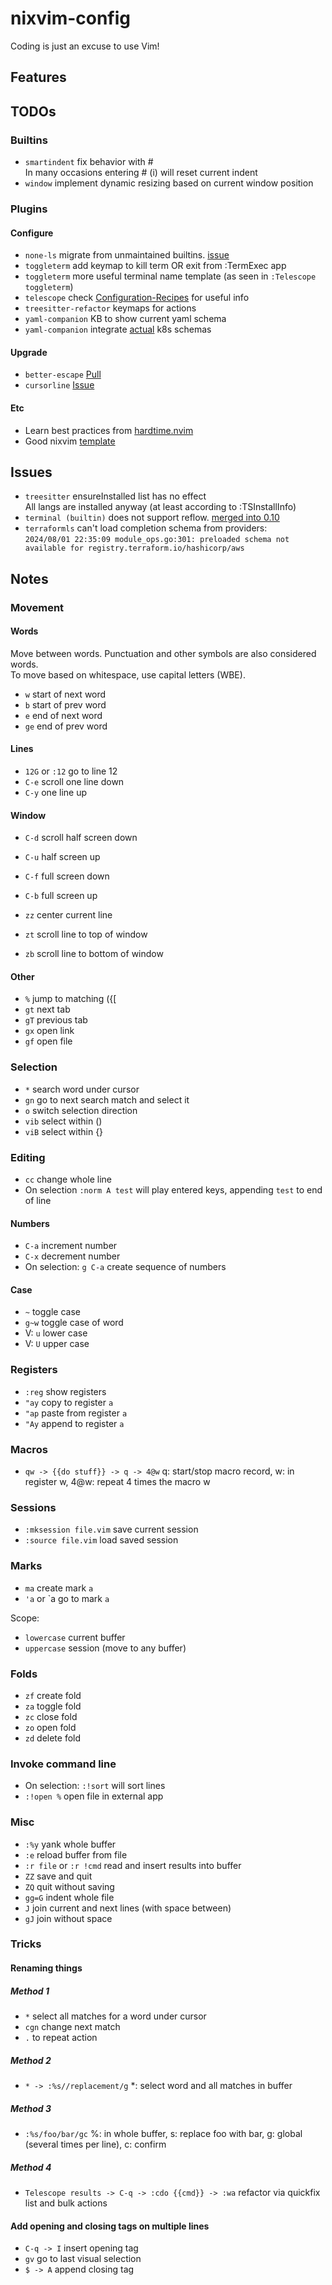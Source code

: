 # nixvim-config

Coding is just an excuse to use Vim!

## Features

## TODOs

### Builtins

- `smartindent` fix behavior with #\
  In many occasions entering # (i) will reset current indent
- `window` implement dynamic resizing based on current window position

### Plugins

#### Configure

- `none-ls` migrate from unmaintained builtins. [issue](https://github.com/nvimtools/none-ls.nvim/issues/58)
- `toggleterm` add keymap to kill term OR exit from :TermExec app
- `toggleterm` more useful terminal name template (as seen in `:Telescope toggleterm`)
- `telescope` check [Configuration-Recipes](https://github.com/nvim-telescope/telescope.nvim/wiki/Configuration-Recipes) for useful info
- `treesitter-refactor` keymaps for actions
- `yaml-companion` KB to show current yaml schema
- `yaml-companion` integrate [actual](https://github.com/yannh/kubernetes-json-schema) k8s schemas

#### Upgrade

- `better-escape` [Pull](https://github.com/max397574/better-escape.nvim/pull/59)
- `cursorline` [Issue](https://github.com/yamatsum/nvim-cursorline/issues/10)

#### Etc

- Learn best practices from [hardtime.nvim](https://github.com/m4xshen/hardtime.nvim?tab=readme-ov-file#%EF%B8%8F--features)
- Good nixvim [template](https://github.com/elythh/nixvim)

## Issues

- `treesitter` ensureInstalled list has no effect\
  All langs are installed anyway (at least according to :TSInstallInfo)
- `terminal (builtin)` does not support reflow. [merged into 0.10](https://github.com/neovim/neovim/pull/21124)
- `terraformls` can't load completion schema from providers: \
  `2024/08/01 22:35:09 module_ops.go:301: preloaded schema not available for registry.terraform.io/hashicorp/aws`

## Notes

### Movement

#### Words

Move between words. Punctuation and other symbols are also considered words.\
To move based on whitespace, use capital letters (WBE).

- `w` start of next word
- `b` start of prev word
- `e` end of next word
- `ge` end of prev word

#### Lines

- `12G` or `:12` go to line 12
- `C-e` scroll one line down
- `C-y` one line up

#### Window

- `C-d` scroll half screen down
- `C-u` half screen up
- `C-f` full screen down
- `C-b` full screen up

- `zz` center current line
- `zt` scroll line to top of window
- `zb` scroll line to bottom of window

#### Other

- `%` jump to matching ({[
- `gt` next tab
- `gT` previous tab
- `gx` open link
- `gf` open file

### Selection

- `*` search word under cursor
- `gn` go to next search match and select it
- `o` switch selection direction
- `vib` select within ()
- `viB` select within {}

### Editing

- `cc` change whole line
- On selection `:norm A test` will play entered keys, appending `test` to end of line

#### Numbers

- `C-a` increment number
- `C-x` decrement number
- On selection: `g C-a` create sequence of numbers

#### Case

- `~` toggle case
- `g~w` toggle case of word
- V: `u` lower case
- V: `U` upper case

### Registers

- `:reg` show registers
- `"ay` copy to register `a`
- `"ap` paste from register `a`
- `"Ay` append to register `a`

### Macros

- `qw -> {{do stuff}} -> q -> 4@w` q: start/stop macro record, w: in register w, 4@w: repeat 4 times the macro w

### Sessions

- `:mksession file.vim` save current session
- `:source file.vim` load saved session

### Marks

- `ma` create mark `a`
- `'a` or \`a go to mark `a`

Scope:

- `lowercase` current buffer
- `uppercase` session (move to any buffer)

### Folds

- `zf` create fold
- `za` toggle fold
- `zc` close fold
- `zo` open fold
- `zd` delete fold

### Invoke command line

- On selection: `:!sort` will sort lines
- `:!open %` open file in external app

### Misc

- `:%y` yank whole buffer
- `:e` reload buffer from file
- `:r file` or `:r !cmd` read and insert results into buffer
- `ZZ` save and quit
- `ZQ` quit without saving
- `gg=G` indent whole file
- `J` join current and next lines (with space between)
- `gJ` join without space

### Tricks

#### Renaming things

##### Method 1

- `*` select all matches for a word under cursor
- `cgn` change next match
- `.` to repeat action

##### Method 2

- `* -> :%s//replacement/g` \*: select word and all matches in buffer

##### Method 3

- `:%s/foo/bar/gc` %: in whole buffer, s: replace foo with bar, g: global (several times per line), c: confirm

##### Method 4

- `Telescope results -> C-q -> :cdo {{cmd}} -> :wa` refactor via quickfix list and bulk actions

#### Add opening and closing tags on multiple lines

- `C-q -> I` insert opening tag
- `gv` go to last visual selection
- `$ -> A` append closing tag
